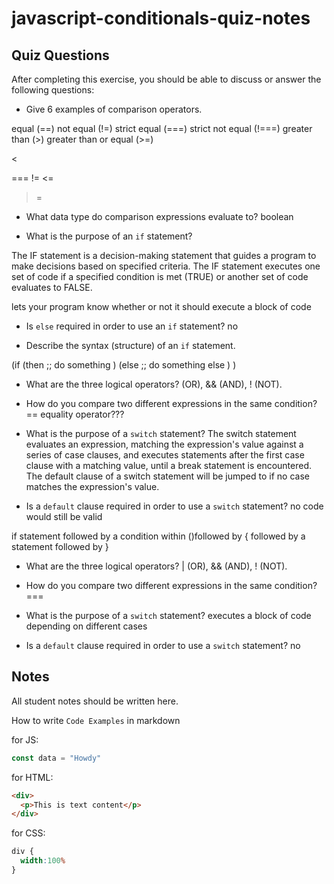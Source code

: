 # javascript-conditionals-quiz-notes

## Quiz Questions

After completing this exercise, you should be able to discuss or answer the following questions:

- Give 6 examples of comparison operators.

equal (==)
not equal (!=)
strict equal (===)
strict not equal (!===)
greater than (>)
greater than or equal (>=)


<
>
===
!=
<=
>=

- What data type do comparison expressions evaluate to?
boolean

- What is the purpose of an `if` statement?

The IF statement is a decision-making statement that guides a program to make decisions based on specified criteria. The IF statement executes one set of code if a specified condition is met (TRUE) or another set of code evaluates to FALSE.

lets your program know whether or not it should execute a block of code


- Is `else` required in order to use an `if` statement?
no

- Describe the syntax (structure) of an `if` statement.

(if
  (then
    ;; do something
  )
  (else
    ;; do something else
  )
)

- What are the three logical operators?
(OR), && (AND), ! (NOT).

- How do you compare two different expressions in the same condition?
== equality operator???

- What is the purpose of a `switch` statement?
The switch statement evaluates an expression, matching the expression's value against a series of case clauses, and executes statements after the first case clause with a matching value, until a break statement is encountered. The default clause of a switch statement will be jumped to if no case matches the expression's value.

- Is a `default` clause required in order to use a `switch` statement?
no code would still be valid

if statement followed by a condition within ()followed by { followed by a statement followed by }
- What are the three logical operators?
| (OR), && (AND), ! (NOT).
- How do you compare two different expressions in the same condition?
===

- What is the purpose of a `switch` statement?
executes a block of code depending on different cases
- Is a `default` clause required in order to use a `switch` statement?
no


## Notes

All student notes should be written here.


How to write `Code Examples` in markdown

for JS:
```javascript
const data = "Howdy"
```

for HTML:
```html
<div>
  <p>This is text content</p>
</div>
```

for CSS:
```css
div {
  width:100%
}
```
